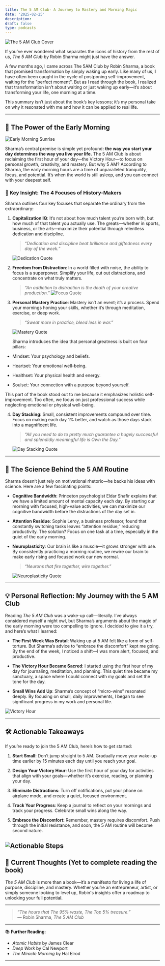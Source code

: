 ```yaml
---
title: The 5 AM Club- A Journey to Mastery and Morning Magic
date: '2025-02-25'
description: 
draft: false
type: podcasts
---
```


![The 5 AM Club Cover](https://encrypted-tbn0.gstatic.com/images?q=tbn:ANd9GcSRT8xdNM-PuqyKpXykaXNbvJXojX3D9Y9ivg&s)

If you’ve ever wondered what separates the icons of history from the rest of us, *The 5 AM Club* by Robin Sharma might just have the answer. 

A few months ago, I came across The 5AM Club by Robin Sharma, a book that promised transformation by simply waking up early. Like many of us, I have often been caught in the cycle of postponing self-improvement, waiting for the "perfect moment". But as I read through the book, I realized that transformation isn’t about waiting or just waking up early—it’s about transforming your life, one morning at a time.

This summary isn’t just about the book’s key lessons; it’s my personal take on why it resonated with me and how it can be applied to real life.

---

## 🌅 **The Power of the Early Morning**


![Early Morning Sunrise](https://images.unsplash.com/photo-1498496294664-d9372eb521f3?ixlib=rb-1.2.1&auto=format&fit=crop&w=1950&q=80)

Sharma’s central premise is simple yet profound: **the way you start your day determines the way you live your life.** The 5 AM Club is about reclaiming the first hour of your day—the Victory Hour—to focus on personal growth, creativity, and mastery. But why 5 AM? According to Sharma, the early morning hours are a time of unparalleled tranquility, focus, and potential. It’s when the world is still asleep, and you can connect with your deepest self.


### 🎯 **Key Insight: The 4 Focuses of History-Makers**

Sharma outlines four key focuses that separate the ordinary from the extraordinary:

1. **Capitalization IQ**: It’s not about how much talent you’re born with, but how much of that talent you actually use. The greats—whether in sports, business, or the arts—maximize their potential through relentless dedication and discipline.
   
   > *“Dedication and discipline beat brilliance and giftedness every day of the week.”*

   ![Dedication Quote](https://images.unsplash.com/photo-1506126613408-eca07ce68773?ixlib=rb-1.2.1&auto=format&fit=crop&w=1950&q=80)

2. **Freedom from Distraction**: In a world filled with noise, the ability to focus is a superpower. Simplify your life, cut out distractions, and concentrate on what truly matters.

   > *“An addiction to distraction is the death of your creative production.”*
   ![Focus Quote](https://images.unsplash.com/photo-1498050108023-c5249f4df085?ixlib=rb-1.2.1&auto=format&fit=crop&w=1950&q=80)

3. **Personal Mastery Practice**: Mastery isn’t an event; it’s a process. Spend your mornings honing your skills, whether it’s through meditation, exercise, or deep work.

   > *“Sweat more in practice, bleed less in war.”*

   ![Mastery Quote](https://images.unsplash.com/photo-1517457373958-b7bdd4587205?ixlib=rb-1.2.1&auto=format&fit=crop&w=1950&q=80)

   Sharma introduces the idea that personal greatness is built on four pillars:

- Mindset: Your psychology and beliefs.

- Heartset: Your emotional well-being.

- Healthset: Your physical health and energy.

- Soulset: Your connection with a purpose beyond yourself.

This part of the book stood out to me because it emphasizes holistic self-improvement. Too often, we focus on just professional success while neglecting emotional or physical well-being.

4. **Day Stacking**: Small, consistent improvements compound over time. Focus on making each day 1% better, and watch as those days stack into a magnificent life.

   > *“All you need to do to pretty much guarantee a hugely successful and splendidly meaningful life is Own the Day.”*

   ![Day Stacking Quote](https://images.unsplash.com/photo-1497032628192-86f99bcd76bc?ixlib=rb-1.2.1&auto=format&fit=crop&w=1950&q=80)

---

## 🧠 **The Science Behind the 5 AM Routine**

Sharma doesn’t just rely on motivational rhetoric—he backs his ideas with science. Here are a few fascinating points:

- **Cognitive Bandwidth**: Princeton psychologist Eldar Shafir explains that we have a limited amount of mental capacity each day. By starting our morning with focused, high-value activities, we can maximize our cognitive bandwidth before the distractions of the day set in.

- **Attention Residue**: Sophie Leroy, a business professor, found that constantly switching tasks leaves “attention residue,” reducing productivity. The solution? Focus on one task at a time, especially in the quiet of the early morning.

- **Neuroplasticity**: Our brain is like a muscle—it grows stronger with use. By consistently practicing a morning routine, we rewire our brain to make early rising and focused work our new normal.

   > *“Neurons that fire together, wire together.”*

   ![Neuroplasticity Quote](https://cdn-ilcknlj.nitrocdn.com/VcoospcRoETICinuqsMReZundDTMEvXS/assets/images/optimized/rev-edf08a4/www.altamirarecovery.com/wp-content/uploads/2017/12/strong-vs-weak-pathways.jpg)

---

## 💡 **Personal Reflection: My Journey with the 5 AM Club**

Reading *The 5 AM Club* was a wake-up call—literally. I’ve always considered myself a night owl, but Sharma’s arguments about the magic of the early morning were too compelling to ignore. I decided to give it a try, and here’s what I learned:

- **The First Week Was Brutal**: Waking up at 5 AM felt like a form of self-torture. But Sharma’s advice to “embrace the discomfort” kept me going. By the end of the week, I noticed a shift—I was more alert, focused, and productive.

- **The Victory Hour Became Sacred**: I started using the first hour of my day for journaling, meditation, and planning. This quiet time became my sanctuary, a space where I could connect with my goals and set the tone for the day.

- **Small Wins Add Up**: Sharma’s concept of “micro-wins” resonated deeply. By focusing on small, daily improvements, I began to see significant progress in my work and personal life.

![Victory Hour](https://images.unsplash.com/photo-1506784365847-bbad939e9335?ixlib=rb-1.2.1&auto=format&fit=crop&w=1950&q=80)

---

## 🛠️ **Actionable Takeaways**

If you’re ready to join the 5 AM Club, here’s how to get started:

1. **Start Small**: Don’t jump straight to 5 AM. Gradually move your wake-up time earlier by 15 minutes each day until you reach your goal.

2. **Design Your Victory Hour**: Use the first hour of your day for activities that align with your goals—whether it’s exercise, reading, or planning your day.

3. **Eliminate Distractions**: Turn off notifications, put your phone on airplane mode, and create a quiet, focused environment.

4. **Track Your Progress**: Keep a journal to reflect on your mornings and track your progress. Celebrate small wins along the way.

5. **Embrace the Discomfort**: Remember, mastery requires discomfort. Push through the initial resistance, and soon, the 5 AM routine will become second nature.

![Actionable Steps](https://images.unsplash.com/photo-1506784983877-45594efa4cbe?ixlib=rb-1.2.1&auto=format&fit=crop&w=1950&q=80)
---

## 🌟 **Current Thoughts (Yet to complete reading the book)**

*The 5 AM Club* is more than a book—it’s a manifesto for living a life of purpose, discipline, and mastery. Whether you’re an entrepreneur, artist, or simply someone looking to level up, Robin's insights offer a roadmap to unlocking your full potential. 

---

> *“The hours that The 95% waste, The Top 5% treasure.”*  
> — Robin Sharma, *The 5 AM Club*

---

📚 **Further Reading**:  
- *Atomic Habits* by James Clear  
- *Deep Work* by Cal Newport  
- *The Miracle Morning* by Hal Elrod  

---


